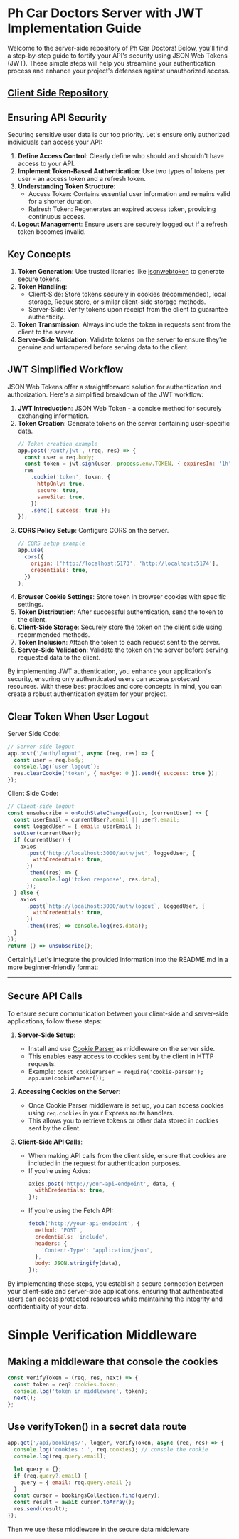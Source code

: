 # Ph Car Doctors Server with JWT Implementation Guide

Welcome to the server-side repository of Ph Car Doctors! Below, you'll find a step-by-step guide to fortify your API's security using JSON Web Tokens (JWT). These simple steps will help you streamline your authentication process and enhance your project's defenses against unauthorized access.

## [Client Side Repository](https://github.com/ahnaf4D/ph-car-doctors-jwt-axios-client)

## Ensuring API Security

Securing sensitive user data is our top priority. Let's ensure only authorized individuals can access your API:

1. **Define Access Control**: Clearly define who should and shouldn't have access to your API.
2. **Implement Token-Based Authentication**: Use two types of tokens per user - an access token and a refresh token.
3. **Understanding Token Structure**:
   - Access Token: Contains essential user information and remains valid for a shorter duration.
   - Refresh Token: Regenerates an expired access token, providing continuous access.
4. **Logout Management**: Ensure users are securely logged out if a refresh token becomes invalid.

## Key Concepts

1. **Token Generation**: Use trusted libraries like [jsonwebtoken](https://github.com/auth0/node-jsonwebtoken) to generate secure tokens.
2. **Token Handling**:
   - Client-Side: Store tokens securely in cookies (recommended), local storage, Redux store, or similar client-side storage methods.
   - Server-Side: Verify tokens upon receipt from the client to guarantee authenticity.
3. **Token Transmission**: Always include the token in requests sent from the client to the server.
4. **Server-Side Validation**: Validate tokens on the server to ensure they're genuine and untampered before serving data to the client.

## JWT Simplified Workflow

JSON Web Tokens offer a straightforward solution for authentication and authorization. Here's a simplified breakdown of the JWT workflow:

1. **JWT Introduction**: JSON Web Token - a concise method for securely exchanging information.
2. **Token Creation**: Generate tokens on the server containing user-specific data.
   ```javascript
   // Token creation example
   app.post('/auth/jwt', (req, res) => {
     const user = req.body;
     const token = jwt.sign(user, process.env.TOKEN, { expiresIn: '1h' });
     res
       .cookie('token', token, {
         httpOnly: true,
         secure: true,
         sameSite: true,
       })
       .send({ success: true });
   });
   ```
3. **CORS Policy Setup**: Configure CORS on the server.
   ```javascript
   // CORS setup example
   app.use(
     cors({
       origin: ['http://localhost:5173', 'http://localhost:5174'],
       credentials: true,
     })
   );
   ```
4. **Browser Cookie Settings**: Store token in browser cookies with specific settings.
5. **Token Distribution**: After successful authentication, send the token to the client.
6. **Client-Side Storage**: Securely store the token on the client side using recommended methods.
7. **Token Inclusion**: Attach the token to each request sent to the server.
8. **Server-Side Validation**: Validate the token on the server before serving requested data to the client.

By implementing JWT authentication, you enhance your application's security, ensuring only authenticated users can access protected resources. With these best practices and core concepts in mind, you can create a robust authentication system for your project.

## Clear Token When User Logout

Server Side Code:

```javascript
// Server-side logout
app.post('/auth/logout', async (req, res) => {
  const user = req.body;
  console.log(`user logout`);
  res.clearCookie('token', { maxAge: 0 }).send({ success: true });
});
```

Client Side Code:

```javascript
// Client-side logout
const unsubscribe = onAuthStateChanged(auth, (currentUser) => {
  const userEmail = currentUser?.email || user?.email;
  const loggedUser = { email: userEmail };
  setUser(currentUser);
  if (currentUser) {
    axios
      .post('http://localhost:3000/auth/jwt', loggedUser, {
        withCredentials: true,
      })
      .then((res) => {
        console.log('token response', res.data);
      });
  } else {
    axios
      .post(`http://localhost:3000/auth/logout`, loggedUser, {
        withCredentials: true,
      })
      .then((res) => console.log(res.data));
  }
});
return () => unsubscribe();
```

Certainly! Let's integrate the provided information into the README.md in a more beginner-friendly format:

---

## Secure API Calls

To ensure secure communication between your client-side and server-side applications, follow these steps:

1. **Server-Side Setup**:

   - Install and use [Cookie Parser](https://expressjs.com/en/resources/middleware/cookie-parser.html) as middleware on the server side.
   - This enables easy access to cookies sent by the client in HTTP requests.
   - Example: `const cookieParser = require('cookie-parser'); app.use(cookieParser());`

2. **Accessing Cookies on the Server**:

   - Once Cookie Parser middleware is set up, you can access cookies using `req.cookies` in your Express route handlers.
   - This allows you to retrieve tokens or other data stored in cookies sent by the client.

3. **Client-Side API Calls**:
   - When making API calls from the client side, ensure that cookies are included in the request for authentication purposes.
   - If you're using Axios:
     ```javascript
     axios.post('http://your-api-endpoint', data, {
       withCredentials: true,
     });
     ```
   - If you're using the Fetch API:
     ```javascript
     fetch('http://your-api-endpoint', {
       method: 'POST',
       credentials: 'include',
       headers: {
         'Content-Type': 'application/json',
       },
       body: JSON.stringify(data),
     });
     ```

By implementing these steps, you establish a secure connection between your client-side and server-side applications, ensuring that authenticated users can access protected resources while maintaining the integrity and confidentiality of your data.

# Simple Verification Middleware

## Making a middleware that console the cookies

```javascript
const verifyToken = (req, res, next) => {
  const token = req?.cookies.token;
  console.log('token in middleware', token);
  next();
};
```

## Use verifyToken() in a secret data route

```javascript
app.get('/api/bookings/', logger, verifyToken, async (req, res) => {
  console.log('cookies : ', req.cookies); // console the cookie
  console.log(req.query.email);

  let query = {};
  if (req.query?.email) {
    query = { email: req.query.email };
  }
  const cursor = bookingsCollection.find(query);
  const result = await cursor.toArray();
  res.send(result);
});
```

Then we use these middleware in the secure data middleware
